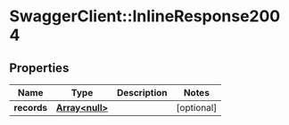 # SwaggerClient::InlineResponse2004

## Properties
Name | Type | Description | Notes
------------ | ------------- | ------------- | -------------
**records** | [**Array&lt;null&gt;**](.md) |  | [optional] 


